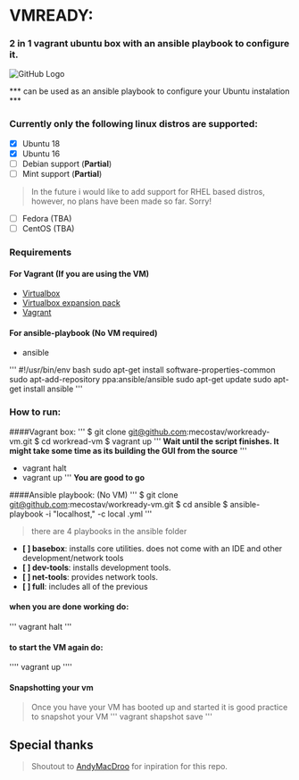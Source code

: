 # VMREADY:
### 2 in 1 vagrant ubuntu box with an ansible playbook to configure it.

![GitHub Logo](https://media2.giphy.com/media/l1CC5T7JDUfU62uTC/source.gif)

*** can be used as an ansible playbook to configure your Ubuntu instalation ***

### Currently only the following linux distros are supported:

- [x] Ubuntu 18
- [x] Ubuntu 16
- [ ] Debian support (**Partial**)
- [ ] Mint support   (**Partial**)

> In the future i would like to add support for RHEL based distros, however, no plans have been made so far. Sorry!

- [ ] Fedora (TBA)
- [ ] CentOS (TBA)

### Requirements

#### For Vagrant (If you are using the VM)

- [Virtualbox](https://www.virtualbox.org/wiki/Downloads)
- [Virtualbox expansion pack](https://download.virtualbox.org/virtualbox/6.0.10/Oracle_VM_VirtualBox_Extension_Pack-6.0.10.vbox-extpack)
- [Vagrant](https://www.vagrantup.com/)

#### For ansible-playbook (No VM required)
- ansible

'''
#!/usr/bin/env bash
sudo apt-get install software-properties-common
sudo apt-add-repository ppa:ansible/ansible
sudo apt-get update
sudo apt-get install ansible
'''

### How to run:

####Vagrant box:
'''
$ git clone git@github.com:mecostav/workready-vm.git
$ cd workread-vm
$ vagrant up
'''
**Wait until the script finishes. It might take some time as its building the GUI from the source**
'''
- vagrant halt
- vagrant up
'''
**You are good to go**

####Ansible playbook: (No VM)
'''
$ git clone git@github.com:mecostav/workready-vm.git
$ cd ansible
$ ansible-playbook -i "localhost," -c local <playbook-name>.yml
'''

> there are 4 playbooks in the ansible folder

- **[ ] basebox**: installs core utilities. does not come with an IDE and other development/network tools
- **[ ] dev-tools**: installs development tools.
- **[ ] net-tools**: provides network tools.
- **[ ] full**: includes all of the previous

#### when you are done working do:
'''
vagrant halt
'''

#### to start the VM again do:
''''
vagrant up
''''

#### Snapshotting your vm
>Once you have your VM has booted up and started it is good practice to snapshot your VM
'''
vagrant shapshot save <snapshot-name>
'''

## Special thanks

> Shoutout to [AndyMacDroo](https://github.com/AndyMacDroo) for inpiration for this repo.